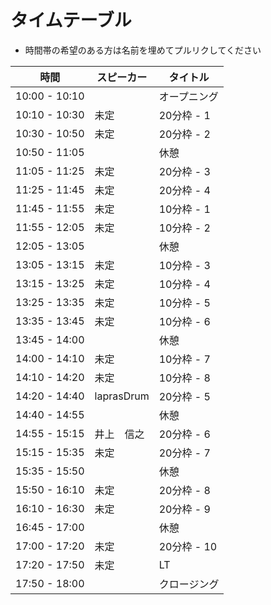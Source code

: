 # タイムテーブル
- 時間帯の希望のある方は名前を埋めてプルリクしてください

| 時間          | スピーカー | タイトル |
|---------------|--------------------|------------|
| 10:00 - 10:10 |  | オープニング |
| 10:10 - 10:30 | 未定 | 20分枠 - 1 |
| 10:30 - 10:50 | 未定 | 20分枠 - 2 |
| 10:50 - 11:05 |  | 休憩 |
| 11:05 - 11:25 | 未定 | 20分枠 - 3 |
| 11:25 - 11:45 | 未定 | 20分枠 - 4 |
| 11:45 - 11:55 | 未定 | 10分枠 - 1 |
| 11:55 - 12:05 | 未定 | 10分枠 - 2 |
| 12:05 - 13:05 |  | 休憩 |
| 13:05 - 13:15 | 未定 | 10分枠 - 3 |
| 13:15 - 13:25 | 未定 | 10分枠 - 4 |
| 13:25 - 13:35 | 未定 | 10分枠 - 5 |
| 13:35 - 13:45 | 未定 | 10分枠 - 6 |
| 13:45 - 14:00 |  | 休憩 |
| 14:00 - 14:10 | 未定 | 10分枠 - 7 |
| 14:10 - 14:20 | 未定 | 10分枠 - 8 |
| 14:20 - 14:40 | laprasDrum | 20分枠 - 5 |
| 14:40 - 14:55 |  | 休憩 |
| 14:55 - 15:15 | 井上　信之 | 20分枠 - 6 |
| 15:15 - 15:35 | 未定 | 20分枠 - 7 |
| 15:35 - 15:50 |  | 休憩 |
| 15:50 - 16:10 | 未定 | 20分枠 - 8 |
| 16:10 - 16:30 | 未定 | 20分枠 - 9 |
| 16:45 - 17:00 |  | 休憩 |
| 17:00 - 17:20 | 未定 | 20分枠 - 10 |
| 17:20 - 17:50 | 未定 | LT |
| 17:50 - 18:00 |  | クロージング |
